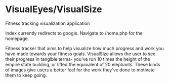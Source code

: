 # VisualEyes/VisualSize
Fitness tracking visualization application

Index currently redirects to google.
Navigate to /home.php for the homepage.

Fitness tracker that aims to help visualize how much progress and work you have made towards your fitness goals.
VisualSize allows the user to see their progress in tangible terms- you've run 10 times the height of the empire state building, 
or lifted the equivalent of 20 elephants. These kinds of images give users a better feel for the work they've done to motivate
them to keep going. 
